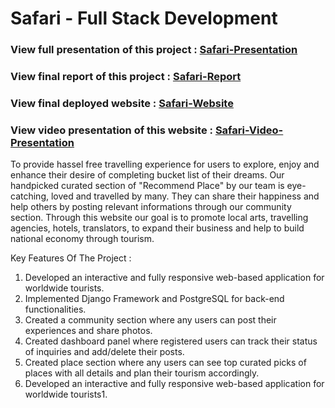# Safari - Full Stack Development
<h3>View full presentation of this project : <a href="Final Year Project Presentation.pptx" target="_blank">Safari-Presentation</a></h3>
<h3>View final report of this project : <a href="Final Year Project Report.pdf" target="_blank">Safari-Report</a></h3>
<h3>View final deployed website : <a href="https://travelwithsafari.onrender.com/" target="_blank">Safari-Website</a></h3>
<h3>View video presentation of this website : <a href="https://clipchamp.com/watch/xICiEKyG8do" target="_blank">Safari-Video-Presentation</a></h3>

<p>To provide hassel free travelling experience for users to explore, enjoy and enhance their desire of completing bucket list of their dreams. Our handpicked curated section of "Recommend Place" by our team is eye-catching, loved and travelled by many. They can share their happiness and help others by posting relevant informations through our community section. 
Through this website our goal is to promote local arts, travelling agencies, hotels, translators,  to expand their business and help to build national economy through tourism. </p>
<p>Key Features Of The Project :</p>
  <ol>
    <li>
          Developed an interactive and fully responsive web-based application for worldwide tourists.
    </li>
    <li>
          Implemented Django Framework and PostgreSQL for back-end functionalities.
    </li>
    <li>
           Created a community section where any users can post their experiences and share photos.
    </li>
    <li>
           Created dashboard panel where registered users can track their status of inquiries and add/delete their posts.
    </li>
    <li>
          Created place section where any users can see top curated picks of places with all details and plan their tourism accordingly.
    </li>
  <li>
          Developed an interactive and fully responsive web-based application for worldwide tourists1.
    </li>
  </ol>
